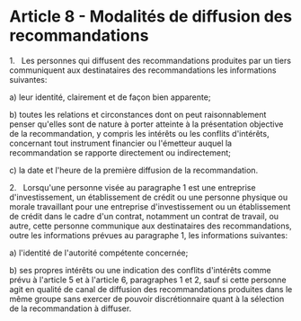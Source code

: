 # Article 8 - Modalités de diffusion des recommandations


1.   Les personnes qui diffusent des recommandations produites par un tiers communiquent aux destinataires des recommandations les informations suivantes:

a) leur identité, clairement et de façon bien apparente;

b) toutes les relations et circonstances dont on peut raisonnablement penser qu'elles sont de nature à porter atteinte à la présentation objective de la recommandation, y compris les intérêts ou les conflits d'intérêts, concernant tout instrument financier ou l'émetteur auquel la recommandation se rapporte directement ou indirectement;

c) la date et l'heure de la première diffusion de la recommandation.

2.   Lorsqu'une personne visée au paragraphe 1 est une entreprise d'investissement, un établissement de crédit ou une personne physique ou morale travaillant pour une entreprise d'investissement ou un établissement de crédit dans le cadre d'un contrat, notamment un contrat de travail, ou autre, cette personne communique aux destinataires des recommandations, outre les informations prévues au paragraphe 1, les informations suivantes:

a) l'identité de l'autorité compétente concernée;

b) ses propres intérêts ou une indication des conflits d'intérêts comme prévu à l'article 5 et à l'article 6, paragraphes 1 et 2, sauf si cette personne agit en qualité de canal de diffusion des recommandations produites dans le même groupe sans exercer de pouvoir discrétionnaire quant à la sélection de la recommandation à diffuser.
